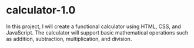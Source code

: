 # calculator-1.0
In this project, I will create a functional calculator using HTML, CSS, and JavaScript. The calculator will support basic mathematical operations such as addition, subtraction, multiplication, and division.
